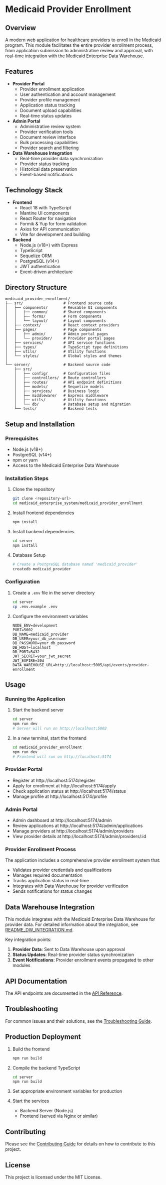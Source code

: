 # Medicaid Provider Enrollment

## Overview
A modern web application for healthcare providers to enroll in the Medicaid program. This module facilitates the entire provider enrollment process, from application submission to administrative review and approval, with real-time integration with the Medicaid Enterprise Data Warehouse.

## Features
- **Provider Portal**
  - Provider enrollment application
  - User authentication and account management
  - Provider profile management
  - Application status tracking
  - Document upload capabilities
  - Real-time status updates
- **Admin Portal**
  - Administrative review system
  - Provider verification tools
  - Document review interface
  - Bulk processing capabilities
  - Provider search and filtering
- **Data Warehouse Integration**
  - Real-time provider data synchronization
  - Provider status tracking
  - Historical data preservation
  - Event-based notifications

## Technology Stack
- **Frontend**
  - React 18 with TypeScript
  - Mantine UI components
  - React Router for navigation
  - Formik & Yup for form validation
  - Axios for API communication
  - Vite for development and building
- **Backend**
  - Node.js (v18+) with Express
  - TypeScript
  - Sequelize ORM
  - PostgreSQL (v14+)
  - JWT authentication
  - Event-driven architecture

## Directory Structure
```
medicaid_provider_enrollment/
├── src/                  # Frontend source code
│   ├── components/       # Reusable UI components
│   │   ├── common/       # Shared components
│   │   ├── forms/        # Form components
│   │   └── layout/       # Layout components
│   ├── context/          # React context providers
│   ├── pages/            # Page components
│   │   ├── admin/        # Admin portal pages
│   │   └── provider/     # Provider portal pages
│   ├── services/         # API service functions
│   ├── types/            # TypeScript type definitions
│   ├── utils/            # Utility functions
│   └── styles/           # Global styles and themes
│
└── server/               # Backend source code
    ├── src/
    │   ├── config/       # Configuration files
    │   ├── controllers/  # Route controllers
    │   ├── routes/       # API endpoint definitions
    │   ├── models/       # Sequelize models
    │   ├── services/     # Business logic
    │   ├── middleware/   # Express middleware
    │   ├── utils/        # Utility functions
    │   └── db/           # Database setup and migration
    └── tests/            # Backend tests
```

## Setup and Installation

### Prerequisites
- Node.js (v18+)
- PostgreSQL (v14+)
- npm or yarn
- Access to the Medicaid Enterprise Data Warehouse

### Installation Steps
1. Clone the repository
   ```bash
   git clone <repository-url>
   cd medicaid_enterprise_system/medicaid_provider_enrollment
   ```

2. Install frontend dependencies
   ```bash
   npm install
   ```

3. Install backend dependencies
   ```bash
   cd server
   npm install
   ```

4. Database Setup
   ```bash
   # Create a PostgreSQL database named 'medicaid_provider'
   createdb medicaid_provider
   ```

### Configuration
1. Create a `.env` file in the server directory
   ```bash
   cd server
   cp .env.example .env
   ```

2. Configure the environment variables
   ```
   NODE_ENV=development
   PORT=5002
   DB_NAME=medicaid_provider
   DB_USER=your_db_username
   DB_PASSWORD=your_db_password
   DB_HOST=localhost
   DB_PORT=5432
   JWT_SECRET=your_jwt_secret
   JWT_EXPIRE=30d
   DATA_WAREHOUSE_URL=http://localhost:5005/api/events/provider-enrollment
   ```

## Usage

### Running the Application
1. Start the backend server
   ```bash
   cd server
   npm run dev
   # Server will run on http://localhost:5002
   ```

2. In a new terminal, start the frontend
   ```bash
   cd medicaid_provider_enrollment
   npm run dev
   # Frontend will run on http://localhost:5174
   ```

### Provider Portal
- Register at http://localhost:5174/register
- Apply for enrollment at http://localhost:5174/apply
- Check application status at http://localhost:5174/status
- Manage profile at http://localhost:5174/profile

### Admin Portal
- Admin dashboard at http://localhost:5174/admin
- Review applications at http://localhost:5174/admin/applications
- Manage providers at http://localhost:5174/admin/providers
- View provider details at http://localhost:5174/admin/providers/:id

### Provider Enrollment Process
The application includes a comprehensive provider enrollment system that:
- Validates provider credentials and qualifications
- Manages required documentation
- Tracks application status in real-time
- Integrates with Data Warehouse for provider verification
- Sends notifications for status changes

## Data Warehouse Integration

This module integrates with the Medicaid Enterprise Data Warehouse for provider data. For detailed information about the integration, see [README_DW_INTEGRATION.md](./README_DW_INTEGRATION.md).

Key integration points:
1. **Provider Data**: Sent to Data Warehouse upon approval
2. **Status Updates**: Real-time provider status synchronization
3. **Event Notifications**: Provider enrollment events propagated to other modules

## API Documentation
The API endpoints are documented in the [API Reference](../docs/API_REFERENCE.md#provider-enrollment-api).

## Troubleshooting
For common issues and their solutions, see the [Troubleshooting Guide](../docs/TROUBLESHOOTING.md#provider-enrollment).

## Production Deployment
1. Build the frontend
   ```bash
   npm run build
   ```

2. Compile the backend TypeScript
   ```bash
   cd server
   npm run build
   ```

3. Set appropriate environment variables for production

4. Start the services
   - Backend Server (Node.js)
   - Frontend (served via Nginx or similar)

## Contributing
Please see the [Contributing Guide](../CONTRIBUTING.md) for details on how to contribute to this project.

## License
This project is licensed under the MIT License.
